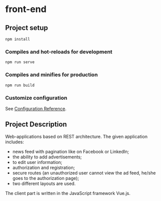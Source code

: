 # front-end

## Project setup
```
npm install
```

### Compiles and hot-reloads for development
```
npm run serve
```

### Compiles and minifies for production
```
npm run build
```

### Customize configuration
See [Configuration Reference](https://cli.vuejs.org/config/).

## Project Description

Web-applications based on REST architecture.
The given application includes:
* news feed with pagination like on Facebook or LinkedIn;
* the ability to add advertisements;
* to edit user information;
* authorization and registration;
* secure routes (an unauthorized user cannot view the ad feed, he/she goes to the authorization page);
* two different layouts are used.  

The client part is written in the JavaScript framework Vue.js.
